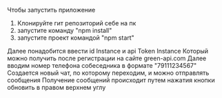 Чтобы запустить приложение 

1) Клонируйте гит репозиторий себе на пк
2) запустите команду "npm install"  
3) запустите проект командой "npm start"

Далее понадобится ввести id Instance и api Token Instance
Который можно получить после регистрации на сайте green-api.com
Далее вводим номер телефона собеседника в формате "79111234567"
Создается новый чат, по которому переходим, и можно отправлять сообщения 
Получение сообщений происходит путем нажатия кнопки обновить в правом верхнем углу 
